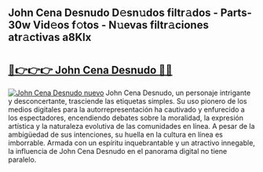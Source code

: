 ## John Cena Desnudo D𝚎sn𝚞dos filtr𝚊dos - Parts-30w Vid𝚎os f𝚘tos - N𝚞evas filtr𝚊ciones atr𝚊ctivas a8Klx

# <h2><a href="http://mbd6hv.tromn.icu/?c=John+Cena+Desnudo">🔗👉👉👉 John Cena Desnudo 🔗🔗</a></h2>

[![John Cena Desnudo nuevo](https://i.imgur.com/pEAQMta.gif)](http://mbd6hv.tromn.icu/?c=John+Cena+Desnudo)
John Cena Desnudo, un personaje intrigante y desconcertante, trasciende las etiquetas simples. Su uso pionero de los medios digitales para la autorrepresentación ha cautivado y enfurecido a los espectadores, encendiendo debates sobre la moralidad, la expresión artística y la naturaleza evolutiva de las comunidades en línea. A pesar de la ambigüedad de sus intenciones, su huella en la cultura en línea es imborrable. Armada con un espíritu inquebrantable y un atractivo innegable, la influencia de John Cena Desnudo en el panorama digital no tiene paralelo.
